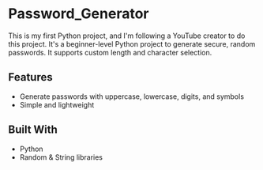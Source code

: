# Password_Generator
This is my first Python project, and I'm following a YouTube creator to do this project. 
It's a beginner-level Python project to generate secure, random passwords. It supports custom length and character selection.

## Features
- Generate passwords with uppercase, lowercase, digits, and symbols
- Simple and lightweight

## Built With
- Python
- Random & String libraries

